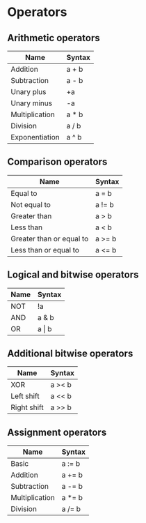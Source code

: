 # Operators

## Arithmetic operators

Name | Syntax
 --- | -----
Addition | a + b
Subtraction | a - b
Unary plus | +a
Unary minus | -a
Multiplication | a * b
Division | a / b
Exponentiation | a ^ b

## Comparison operators

Name | Syntax
 --- | -----
Equal to | a = b
Not equal to | a != b
Greater than | a > b
Less than | a < b
Greater than or equal to | a >= b
Less than or equal to | a <= b

## Logical and bitwise operators

Name | Syntax
 --- | -----
NOT | !a
AND | a & b
OR | a \| b

## Additional bitwise operators

Name | Syntax
 --- | -----
XOR | a >< b
Left shift | a << b
Right shift | a >> b

## Assignment operators

Name | Syntax
 --- | -----
Basic | a := b
Addition | a += b
Subtraction | a -= b
Multiplication | a *= b
Division | a /= b
